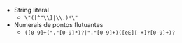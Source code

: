 * String literal
  * `\"([^"\\]|\\.)*\"`  
* Numerais de pontos flutuantes
  * `([0-9]+("."[0-9]*)?|"."[0-9]+)([eE][-+]?[0-9]+)?`

